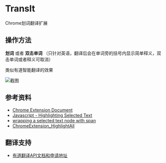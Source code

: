TransIt
===========

Chrome划词翻译扩展

操作方法
----------

**划词** 或者 **双击单词** （只针对英语，翻译后会在单词旁的括号内显示简单释义，双击单词或者释义可取消）

类似有道智能翻译的效果

![截图](https://s.yunio.com/public/getcontent/token/nAe4Rb?r=a.jpg)

## 参考资料

- [Chrome Extension Document](http://developer.chrome.com/extensions/index.html)
- [Javascript - Highlighting Selected Text](http://tech.pro/tutorial/1075/javascript-highlighting-selected-text)
- [wrapping a selected text node with span](http://stackoverflow.com/questions/6328718/wrapping-a-selected-text-node-with-span)
- [ChromeExtension_HighlightAll](https://github.com/majgis/ChromeExtension_HighlightAll)

## 翻译支持

- [有道翻译API文档和申请地址](http://fanyi.youdao.com/openapi?path=data-mode)